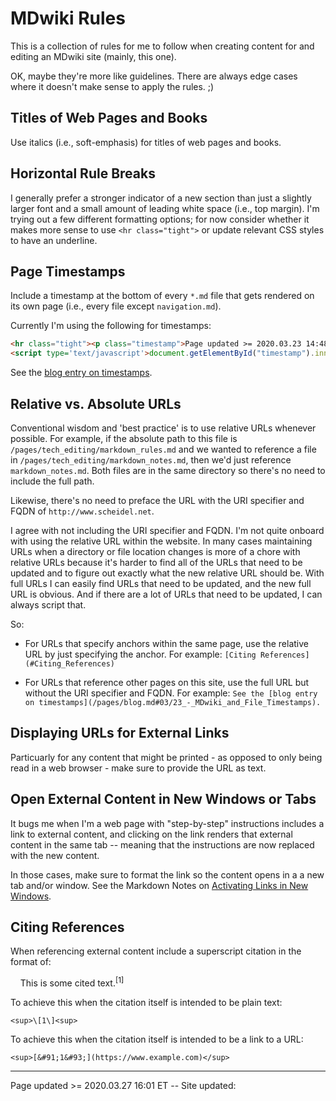 # MDwiki Rules

This is a collection of rules for me to follow when creating content for and editing an MDwiki site (mainly, this one).

OK, maybe they're more like guidelines. There are always edge cases where it doesn't make sense to apply the rules. ;)

## Titles of Web Pages and Books

Use italics (i.e., soft-emphasis) for titles of web pages and books.

## Horizontal Rule Breaks

I generally prefer a stronger indicator of a new section than just a slightly larger font and a small amount of leading white space (i.e., top margin).  I'm trying out a few different formatting options; for now consider whether it makes more sense to use `<hr class="tight">` or update relevant CSS styles to have an underline.

## Page Timestamps

Include a timestamp at the bottom of every `*.md` file  that gets rendered on its own page (i.e., every file except `navigation.md`).

Currently I'm using the following for timestamps:

```HTML
<hr class="tight"><p class="timestamp">Page updated >= 2020.03.23 14:48 ET -- Site updated: <span id="timestamp"></span></p>
<script type='text/javascript'>document.getElementById("timestamp").innerHTML = Date(document.lastModified);</script>
```

See the [blog entry on timestamps](pages/blog.md#03/23_-_MDwiki_and_File_Timestamps).

## Relative vs. Absolute URLs

Conventional wisdom and 'best practice' is to use relative URLs whenever possible. For example, if the absolute path to this file is `/pages/tech_editing/markdown_rules.md` and we wanted to reference a file in `/pages/tech_editing/markdown_notes.md`, then we'd just reference `markdown_notes.md`. Both files are in the same directory so there's no need to include the full path.

Likewise, there's no need to preface the URL with the URI specifier and FQDN of `http://www.scheidel.net`.

I agree with not including the URI specifier and FQDN.  I'm not quite onboard with using the relative URL within the website. In many cases maintaining URLs when a directory or file location changes is more of a chore with relative URLs because it's harder to find all of the URLs that need to be updated and to figure out exactly what the new relative URL should be. With full URLs I can easily find URLs that need to be updated, and the new full URL is obvious. And if there are a lot of URLs that need to be updated, I can always script that.

So:

 - For URLs that specify anchors within the same page, use the relative URL by just specifying the anchor. For example: `[Citing References](#Citing_References)`
 
 - For URLs that reference other pages on this site, use the full URL but without the URI specifier and FQDN. For example: `See the [blog entry on timestamps](/pages/blog.md#03/23_-_MDwiki_and_File_Timestamps).`

## Displaying URLs for External Links

Particuarly for any content that might be printed - as opposed to only being read in a web browser - make sure to provide the URL as text.

## Open External Content in New Windows or Tabs

It bugs me when I'm a web page with "step-by-step" instructions includes a link to external content, and clicking on the link renders that external content in the same tab -- meaning that the instructions are now replaced with the new content.

In those cases, make sure to format the link so the content opens in a a new tab and/or window.  See the Markdown Notes on [Activating Links in New Windows](/pages/tech_editing/markdown_notes.md#Activating_Links_in_New_Windows).

## Citing References

When referencing external content include a superscript citation in the format of:

&nbsp;&nbsp;&nbsp;&nbsp;This is some cited text.<sup>\[1\]</sup>

To achieve this when the citation itself is intended to be plain text:

    <sup>\[1\]<sup>
    
To achieve this when the citation itself is intended to be a link to a URL:

    <sup>[&#91;1&#93;](https://www.example.com)</sup>

<hr class="tight"><p class="timestamp">Page updated >= 2020.03.27 16:01 ET -- Site updated: <span id="timestamp"></span></p>
<script type='text/javascript'>document.getElementById("timestamp").innerHTML = Date(document.lastModified);</script>
